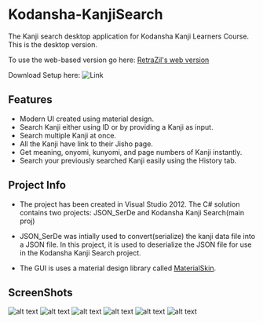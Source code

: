 # Kodansha-KanjiSearch
The Kanji search desktop application for Kodansha Kanji Learners Course.
<br>
This is the desktop version. 

To use the web-based version go here: [RetraZil's web version](https://retrazil.github.io/kanji_order/)

Download Setup here: ![Link](https://github.com/soulxhacker/Kodansha-KanjiSearch/releases)


## Features
* Modern UI created using material design.
* Search Kanji either using ID or by providing a Kanji as input.
* Search multiple Kanji at once.
* All the Kanji have link to their Jisho page.
* Get meaning, onyomi, kunyomi, and page numbers of Kanji instantly.
* Search your previously searched Kanji easily using the History tab.
## Project Info
* The project has been created in Visual Studio 2012. The C# solution contains two projects: JSON_SerDe and Kodansha Kanji Search(main proj)

* JSON_SerDe was intially used to convert(serialize) the kanji data file into a JSON file. In this project, it is used to deserialize the JSON file for use in the Kodansha Kanji Search project. 

* The GUI is uses a material design library called [MaterialSkin](https://github.com/IgnaceMaes/MaterialSkin).




## ScreenShots

![alt text](https://github.com/soulxhacker/Kodansha-KanjiSearch/blob/master/screenshots/1.jpg?raw=true)
![alt text](https://github.com/soulxhacker/Kodansha-KanjiSearch/blob/master/screenshots/2.jpg?raw=true)
![alt text](https://github.com/soulxhacker/Kodansha-KanjiSearch/blob/master/screenshots/3.jpg?raw=true)
![alt text](https://github.com/soulxhacker/Kodansha-KanjiSearch/blob/master/screenshots/4.jpg?raw=true)
![alt text](https://github.com/soulxhacker/Kodansha-KanjiSearch/blob/master/screenshots/5.jpg?raw=true)
![alt text](https://github.com/soulxhacker/Kodansha-KanjiSearch/blob/master/screenshots/6.jpg?raw=true)


